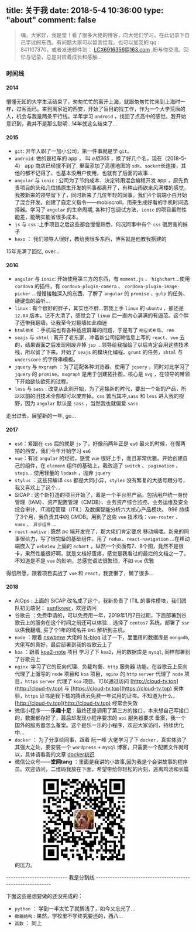 title: 关于我
date: 2018-5-4 10:36:00
type: "about"
comment: false
---
> 嗨，大家好，我是堂！看了很多大佬的博客，向大佬们学习，在此记录下自己学过的东西。有问题大家可以留言给我，也可以加我的 qq : 841107370，或者发送邮件到： LCX6916356@163.com ,盼与你交流。回忆与记录，总是对应着成长和感触...

### 时间线
#### 2014
懵懂无知的大学生活结束了，匆匆忙忙的离开上海，就跟匆匆忙忙来到上海时一样，过客而已。来到离家近的西安，开始了盲目的找工作，作为一个大学荒唐的人，机会与我是两条平行线。半年学习 `android` ，找回了点高中的感觉，我开始意识到，我并不是那么聪明...14年就这么结束了...

#### 2015
- `git`: 开年入职了一加小公司，第一件事就是学 `git`。
- `android`: 做的是租车的 app ， 叫 *e租365* ，换了好几个名，现在（2018-5-4） app 商店已经搜不到了, 里面添加了高德地图的 `sdk`、`socket`长连接，其他的都不记得了。也基本没用户使用，也就有了后面的故事...
- `angular` 与 `ionic` : 公司为了节约成本，决定转用混合编程开发 app ，原先负责项目的头和几位搞原生开发的同事都离开了，有种山雨欲来风满楼的感觉，我被新来的领导留下了，同时新来了几位年轻的同事。我们4个前端小白开始了混合开发。创建了自定义指令——mobiscroll，用来生成好看的手机时间选择器。学习了 `angular` 的生命周期, 各种打包调试方法，`ionic` 的项目虽然性能差，能确实能省很多成本。
- `js` 与 `css` :上手项目之后这些都会慢慢熟悉，何况同事中有个 `css` 很厉害的妹子
- `hexo` ： 我们领导人很好，教给我很多东西，博客就是他教我搭建的

15年充满了回忆, over...
#### 2016
- `angular` 与 `ionic`: 开始使用第三方的东西，有 `moment.js` 、 `highchart`...使用 `cordova` 的插件，有 `cordova-plugin-camera` 、 `cordova-plugin-image-picker` ...慢慢接触深入的东西，了解了 `angular` 的 `promise` 、`gulp` 的任务、硬键盘的监听...
- `linux` : 有个很好的胖子，其实也不胖...带我上手 `linux` 的 `ubuntu` ，那还是 `12.04` 版本，记不大清了，感觉会了 `linux` 后一直内心满满的有逼范。这个胖子还带我翻墙，让我至今对翻墙如此痴迷
- `html相关` ：手机端也有各种适应屏幕的问题，于是有了 `响应式布局`、`rem`
- `seajs` 与 `shtml` : 离开了老东家，冲着新公司招聘信息上写的  `react`、`vue` 去的，结果霸面之后发现刚废弃掉 `jsp` ...领导给我描绘了以后肯定会用这些技术栈，所以留了下来。开始了 `seajs` 的模块化编程、`grunt` 的任务，`shtml` 与 `underscore` 的字符串模板。
- `jquery` 与 `mxgraph` ：为了适配各种浏览器，使用了 `jquery` ，同时对比学习了 `jquery` 的 `promise`。`mxgraph` 是用于创建拓扑图，核心是 `svg` ，在领导的带领下开始欲仙欲死的过程。
- `less` 与 `sass` : 改变从此刻开始，为了迎接新的时代，要出一个新的产品，所以以前的旧技术全部都可以废弃掉。`css` 首当其冲,`sass` 和 `less` 进入我的视野，因为 `angular` 默认是 `sass` ，当然我也就偏爱 `sass`

走出过去，展望新的一年, go...
#### 2017
- `es6`：紧跟在 `css` 后的就是 `js` 了，好像前两年正是 `es6` 最火的时候，在慢两拍的西安，我们今年开始学习 `es6`
- `vue`：有过 `angular` 的经验，感觉 `vue` 很好上手，而且非常优雅。开始创建自己的组件，在 `element` 组件的基础上，我改造了 `switch` 、 `pagination` 、`steps`... 使用轻量的 `lodash` ，抛弃 `jquery` 
- `stylus` ：这些预编译 `css` 都是大同小异，`styles` 没有繁复的大括号跟分号，我又喜欢上了这个...
- SiCAP : 这个新打造的项目开始了，着是一个平台型产品，包括用户统一身份管理（IAM）、资产配置管理（CMDB）、业务资产综合监控、业务运维及安全综合审计、IT流程管理（ITIL）及数据智能分析六大核心产品模块。 996 持续了3个月，我负责其中的 CMDB。用到了这些 `vue` 技术栈：`vue-router` 、 `vuex` 、 `异步组件` ... 
- `react-native` : 既然 pc 端开发完了，那大佬们肯定要求 移动端喽。新来的同事很给力，写了很完备的基础组件。用了 `redux`、`react-navigation` ...在移动端嵌入了 `webview` 上画的 `echart` ，纵然一个页面有7、8个图，竟然不是很卡，果然性能很好啊。就是文档好蛋疼，感觉是我看过的最烂的文档之一了。不知道是不是 `vue` 的影响，总感觉语法很繁琐，不如 `vue` 优雅

得偿所愿，跟着项目实战了 `vue` 和 `react`，我变懒了，懒了很多...
#### 2018
- AIOps : 上面的 SiCAP 改名成了这个，我新负责了 ITIL 的事件模块，我们团队初见端倪： [sunflower](https://github.com/SunInfoFE)，欢迎访问
- 谷歌云 ：免费申请的，可以免费用一年，2019年1月7日过期，下面部署到谷歌云上的服务在这个时间之前还可以体验... 选择了 `centos7` 系统，部署了 `ssr` 以供我翻墙, 买了个1年的域名并 `DNS` 解析到主机。
- `node` ：跟着 [nswbmw](https://github.com/nswbmw) 大佬的 [N-blog](https://github.com/nswbmw/N-blog) 过了一下，里面用的数据库是 `mongodb`,大佬写的真好，最后部署到我的谷歌云上了
- `koa` ：跟着 [koa2-note](https://chenshenhai.github.io/koa2-note/note/project/start.html) 项目 学习了下 `koa2`，用的数据库是 `mysql`, 同样部署到了谷歌云上
- `nginx` :学习了它的反向代理、负载均衡、`http` 服务器 功能，在谷歌云上反向代理了上面写的 `node` 项目和 `koa` 项目，`nginx` 的 `http` `server` 代理了 `node` 项目，`https` `server` 代理了 `koa` 项目。可以通过访问 [http://cloud-tv.top](http://cloud-tv.top) 与 [https://cloud-tv.top](https://cloud-tv.top) 来体验，`https` 证书是我下载的腾讯云免费一年试用的证书。不知道为什么，[http://cloud-tv.top](http://cloud-tv.top) 经常会失效
- 微信小程序——**乐趣十足**：最终还是调用了第三方的接口，本来想自己写接口的，数据都存好了，最后却发现小程序要求的 `api` 服务器要求 备案，我一个国外的服务器怎么备案。这个是乐一乐的小程序，欢迎大家访问，持续优化中...
- `docker` ： 为了分享给同事，跟着 阮一峰 大佬学习了下 `docker`，真实体验了其强大之处，要安装一个 `wordpress` + `mysql` 博客，只需要一个配置文件就可以，具体请看我的文章 [docker初识](http://jintang.github.io/2018/04/24/docker%E5%88%9D%E8%AF%86/)
- 微信公众号——**堂网tang** ：里面是我讲的小故事,因为我是个会讲故事的程序员。欢迎访问，二维码我放在下面，希望带给你轻松的片刻，逃离鸡汤和长篇的压力。
    ![wechat-qcode](/uploads/wechat-qcode.jpg)

-------------------------- 我是分割线 -----------------------------------------------------------

下面这些是想要做的还没完成的：
- `python` ： 学到一半太忙了就搁浅了，如今又忘光了...
- `数据结构` : 果然，学校里不学终究要还的，西八...
- `高数` ： 同上